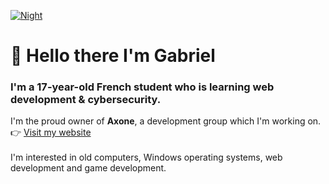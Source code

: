 [![Night](https://axonedev.fr/content/img/night_logo.webp)](https://axonedev.fr)

# 👋 Hello there I'm Gabriel 
### I'm a 17-year-old French student who is learning web development & cybersecurity.

I'm the proud owner of **Axone**, a development group which I'm working on.
<br>
👉 [Visit my website](https://axonedev.fr)
<br><br>
I'm interested in old computers, Windows operating systems, web development and game development.

<!--## What I've made so far :

### 💻 Axone Old Computer
<img src="https://tr.rbxcdn.com/8aedda45c556781f23d682cc7dbaa032/768/432/Image/Png" height="200">

[Axone Old Computer (AOC)](https://www.roblox.com/games/10717448740/Axone-Old-Computer-WINDOWS-95-V1-2-6) is a simulation of a realistic computer running on Windows 95. The game is hosted on **Roblox**, a platform which holds milions of games.
<br><br>
**Statistics (18/02/2024)**
- 170,000 visits
- over 100,000 unique players
- a community of 400+ members
- over 1,400 favorites
- 90% of positive ratings

### 🐓 Facecock
<a href="http://thefacecock.me"><img src="https://axonedev.fr/facecock/private/images/facecock.png" height="50"></a>

[Facecock](http://thefacecock.me) is a parody of Facebook. This website has the style of Facebook from the 2010's and is currently invite-only.

<img src="https://github.com/YourLocalMusk/YourLocalMusk/assets/81581473/0090164e-4f03-4409-8036-b11bc673a7bf" height="300">
<img src="https://github.com/YourLocalMusk/YourLocalMusk/assets/81581473/dc89ba8f-1bf9-4bd0-b5e1-8f7c9a15c5ff" height="300">
-->
